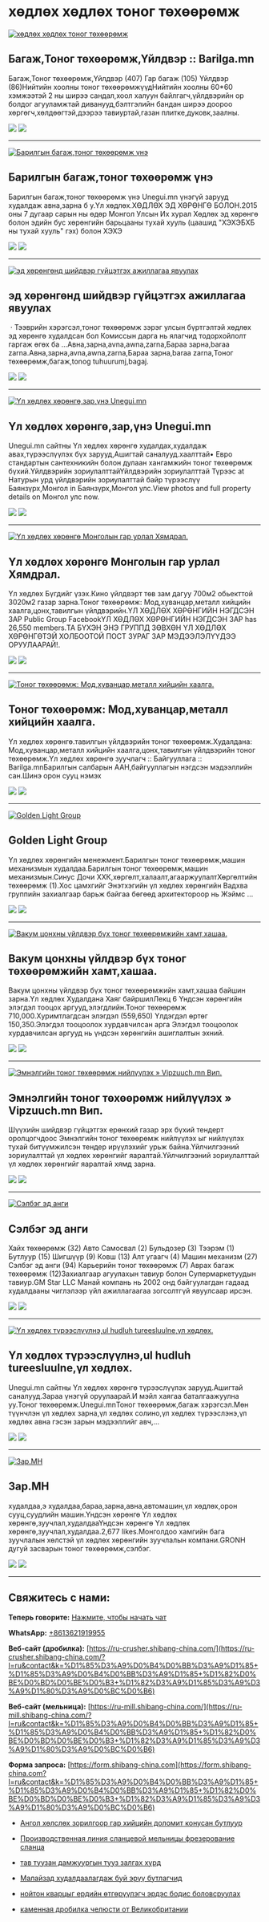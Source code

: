 # хөдлөх хөдлөх тоног төхөөрөмж

<a href="https://swt.shibang-china.com/?l=ru&img&k=%D1%85%D3%A9%D0%B4%D0%BB%D3%A9%D1%85+%D1%85%D3%A9%D0%B4%D0%BB%D3%A9%D1%85+%D1%82%D0%BE%D0%BD%D0%BE%D0%B3+%D1%82%D3%A9%D1%85%D3%A9%D3%A9%D1%80%D3%A9%D0%BC%D0%B6" target="_blank">![хөдлөх хөдлөх тоног төхөөрөмж](http://static.shibang-china.com/all-800x300/339.jpg)</a>

## Багаж,Тоног төхөөрөмж,Үйлдвэр :: Barilga.mn
Багаж,Тоног төхөөрөмж,Үйлдвэр (407) Гар багаж (105) Үйлдвэр (86)Нийтийн хоолны тоног төхөөрөмжүүдНийтийн хоолны 60*60 хэмжээтэй 2 ны ширээ сандал,хоол халуун байлгагч,үйлдвэрийн ор болдог агууламжтай диванууд,бэлтгэлийн бандан ширээ доороо хөргөгч,хөлдөөгтэй,дээрээ тавиуртай,газан плитке,дуковк,заалны.


<a href="https://whatsapp.shibangsoft.com/WhatsApp.php" target="_blank" title="WhatsApp">![](http://static.shibang-china.com/icon/whatsapp.png)</a> <a href="https://swt.shibang-china.com/?l=ru&icon&k=%D1%85%D3%A9%D0%B4%D0%BB%D3%A9%D1%85+%D1%85%D3%A9%D0%B4%D0%BB%D3%A9%D1%85+%D1%82%D0%BE%D0%BD%D0%BE%D0%B3+%D1%82%D3%A9%D1%85%D3%A9%D3%A9%D1%80%D3%A9%D0%BC%D0%B6" target="_blank">![](http://static.shibang-china.com/icon/chat-ru.png)</a>

---

<a href="https://swt.shibang-china.com/?l=ru&img&k=%D1%85%D3%A9%D0%B4%D0%BB%D3%A9%D1%85+%D1%85%D3%A9%D0%B4%D0%BB%D3%A9%D1%85+%D1%82%D0%BE%D0%BD%D0%BE%D0%B3+%D1%82%D3%A9%D1%85%D3%A9%D3%A9%D1%80%D3%A9%D0%BC%D0%B6" target="_blank">![Барилгын багаж,тоног төхөөрөмж үнэ](http://static.shibang-china.com/all-800x300/794.jpg)</a>

## Барилгын багаж,тоног төхөөрөмж үнэ
Барилгын багаж,тоног төхөөрөмж үнэ Unegui.mn үнэгүй зарууд худалдаж авна,зарна б у.Үл хөдлөх.ХӨДЛӨХ ЭД ХӨРӨНГӨ БОЛОН.2015 оны 7 дугаар сарын ны өдөр Монгол Улсын Их хурал Хөдлөх эд хөрөнгө болон эдийн бус хөрөнгийн барьцааны тухай хууль (цаашид &quot;ХЭХЭБХБ ны тухай хууль&quot; гэх) болон ХЭХЭ


<a href="https://whatsapp.shibangsoft.com/WhatsApp.php" target="_blank" title="WhatsApp">![](http://static.shibang-china.com/icon/whatsapp.png)</a> <a href="https://swt.shibang-china.com/?l=ru&icon&k=%D1%85%D3%A9%D0%B4%D0%BB%D3%A9%D1%85+%D1%85%D3%A9%D0%B4%D0%BB%D3%A9%D1%85+%D1%82%D0%BE%D0%BD%D0%BE%D0%B3+%D1%82%D3%A9%D1%85%D3%A9%D3%A9%D1%80%D3%A9%D0%BC%D0%B6" target="_blank">![](http://static.shibang-china.com/icon/chat-ru.png)</a>

---

<a href="https://swt.shibang-china.com/?l=ru&img&k=%D1%85%D3%A9%D0%B4%D0%BB%D3%A9%D1%85+%D1%85%D3%A9%D0%B4%D0%BB%D3%A9%D1%85+%D1%82%D0%BE%D0%BD%D0%BE%D0%B3+%D1%82%D3%A9%D1%85%D3%A9%D3%A9%D1%80%D3%A9%D0%BC%D0%B6" target="_blank">![эд хөрөнгөнд шийдвэр гүйцэтгэх ажиллагаа явуулах](http://static.shibang-china.com/all-800x300/533.jpg)</a>

## эд хөрөнгөнд шийдвэр гүйцэтгэх ажиллагаа явуулах
&nbsp;&#0183;&#32;Тээврийн хэрэгсэл,тоног төхөөрөмж зэрэг улсын бүртгэлтэй хөдлөх эд хөрөнгө худалдсан бол Комиссын дарга нь ялагчид тодорхойлолт гаргаж өгөх ба …Авна,зарна,avna,awna,zarna,Бараа зарна,baraa zarna.Авна,зарна,avna,awna,zarna,Бараа зарна,baraa zarna,Тоног төхөөрөмж,багаж,tonog tuhuurumj,bagaj.


<a href="https://whatsapp.shibangsoft.com/WhatsApp.php" target="_blank" title="WhatsApp">![](http://static.shibang-china.com/icon/whatsapp.png)</a> <a href="https://swt.shibang-china.com/?l=ru&icon&k=%D1%85%D3%A9%D0%B4%D0%BB%D3%A9%D1%85+%D1%85%D3%A9%D0%B4%D0%BB%D3%A9%D1%85+%D1%82%D0%BE%D0%BD%D0%BE%D0%B3+%D1%82%D3%A9%D1%85%D3%A9%D3%A9%D1%80%D3%A9%D0%BC%D0%B6" target="_blank">![](http://static.shibang-china.com/icon/chat-ru.png)</a>

---

<a href="https://swt.shibang-china.com/?l=ru&img&k=%D1%85%D3%A9%D0%B4%D0%BB%D3%A9%D1%85+%D1%85%D3%A9%D0%B4%D0%BB%D3%A9%D1%85+%D1%82%D0%BE%D0%BD%D0%BE%D0%B3+%D1%82%D3%A9%D1%85%D3%A9%D3%A9%D1%80%D3%A9%D0%BC%D0%B6" target="_blank">![Үл хөдлөх хөрөнгө,зар,үнэ Unegui.mn](http://static.shibang-china.com/all-800x300/284.jpg)</a>

## Үл хөдлөх хөрөнгө,зар,үнэ Unegui.mn
Unegui.mn сайтны Үл хөдлөх хөрөнгө худалдах,худалдаж авах,түрээслүүлэх бүх зарууд,Ашигтай саналууд.хаалттай• Евро стандартын сантехникийн болон дулаан хангамжийн тоног төхөөрөмж бүхий.Үйлдвэрийн зориулалттайҮйлдвэрийн зориулалттай Түрээс at Натурын урд үйлдвэрийн зориулалттай байр түрээслүү Баянзүрх,Монгол in Баянзүрх,Монгол улс.View photos and full property details on Монгол улс now.


<a href="https://whatsapp.shibangsoft.com/WhatsApp.php" target="_blank" title="WhatsApp">![](http://static.shibang-china.com/icon/whatsapp.png)</a> <a href="https://swt.shibang-china.com/?l=ru&icon&k=%D1%85%D3%A9%D0%B4%D0%BB%D3%A9%D1%85+%D1%85%D3%A9%D0%B4%D0%BB%D3%A9%D1%85+%D1%82%D0%BE%D0%BD%D0%BE%D0%B3+%D1%82%D3%A9%D1%85%D3%A9%D3%A9%D1%80%D3%A9%D0%BC%D0%B6" target="_blank">![](http://static.shibang-china.com/icon/chat-ru.png)</a>

---

<a href="https://swt.shibang-china.com/?l=ru&img&k=%D1%85%D3%A9%D0%B4%D0%BB%D3%A9%D1%85+%D1%85%D3%A9%D0%B4%D0%BB%D3%A9%D1%85+%D1%82%D0%BE%D0%BD%D0%BE%D0%B3+%D1%82%D3%A9%D1%85%D3%A9%D3%A9%D1%80%D3%A9%D0%BC%D0%B6" target="_blank">![Үл хөдлөх хөрөнгө Монголын гар урлал Хямдрал.](http://static.shibang-china.com/all-800x300/809.jpg)</a>

## Үл хөдлөх хөрөнгө Монголын гар урлал Хямдрал.
Үл хөдлөх Бүгдийг үзэх.Кино үйлдвэрт тѳв зам дагуу 700м2 обьекттой 3020м2 газар зарна.Тоног төхөөрөмж: Мод,хуванцар,металл хийцийн хаалга,цонх,тавилгын үйлдвэрийн.ҮЛ ХӨДЛӨХ ХӨРӨНГИЙН НЭГДСЭН ЗАР Public Group FacebookҮЛ ХӨДЛӨХ ХӨРӨНГИЙН НЭГДСЭН ЗАР has 26,550 members.ТА БҮХЭН ЭНЭ ГРУППД ЗӨВХӨН ҮЛ ХӨДЛӨХ ХӨРӨНГӨТЭЙ ХОЛБООТОЙ ПОСТ ЗУРАГ ЗАР МЭДЭЭЛЭЛҮҮДЭЭ ОРУУЛААРАЙ!.


<a href="https://whatsapp.shibangsoft.com/WhatsApp.php" target="_blank" title="WhatsApp">![](http://static.shibang-china.com/icon/whatsapp.png)</a> <a href="https://swt.shibang-china.com/?l=ru&icon&k=%D1%85%D3%A9%D0%B4%D0%BB%D3%A9%D1%85+%D1%85%D3%A9%D0%B4%D0%BB%D3%A9%D1%85+%D1%82%D0%BE%D0%BD%D0%BE%D0%B3+%D1%82%D3%A9%D1%85%D3%A9%D3%A9%D1%80%D3%A9%D0%BC%D0%B6" target="_blank">![](http://static.shibang-china.com/icon/chat-ru.png)</a>

---

<a href="https://swt.shibang-china.com/?l=ru&img&k=%D1%85%D3%A9%D0%B4%D0%BB%D3%A9%D1%85+%D1%85%D3%A9%D0%B4%D0%BB%D3%A9%D1%85+%D1%82%D0%BE%D0%BD%D0%BE%D0%B3+%D1%82%D3%A9%D1%85%D3%A9%D3%A9%D1%80%D3%A9%D0%BC%D0%B6" target="_blank">![Тоног төхөөрөмж: Мод,хуванцар,металл хийцийн хаалга.](http://static.shibang-china.com/all-800x300/668.jpg)</a>

## Тоног төхөөрөмж: Мод,хуванцар,металл хийцийн хаалга.
Үл хөдлөх хөрөнгө.тавилгын үйлдвэрийн тоног төхөөрөмж.Худалдана: Мод,хуванцар,металл хийцийн хаалга,цонх,тавилгын үйлдвэрийн тоног төхөөрөмж.Үл хөдлөх хөрөнгө зуучлагч :: Байгууллага :: Barilga.mnБарилгын салбарын ААН,байгууллагын нэгдсэн мэдээллийн сан.Шинэ орон сууц нэмэх


<a href="https://whatsapp.shibangsoft.com/WhatsApp.php" target="_blank" title="WhatsApp">![](http://static.shibang-china.com/icon/whatsapp.png)</a> <a href="https://swt.shibang-china.com/?l=ru&icon&k=%D1%85%D3%A9%D0%B4%D0%BB%D3%A9%D1%85+%D1%85%D3%A9%D0%B4%D0%BB%D3%A9%D1%85+%D1%82%D0%BE%D0%BD%D0%BE%D0%B3+%D1%82%D3%A9%D1%85%D3%A9%D3%A9%D1%80%D3%A9%D0%BC%D0%B6" target="_blank">![](http://static.shibang-china.com/icon/chat-ru.png)</a>

---

<a href="https://swt.shibang-china.com/?l=ru&img&k=%D1%85%D3%A9%D0%B4%D0%BB%D3%A9%D1%85+%D1%85%D3%A9%D0%B4%D0%BB%D3%A9%D1%85+%D1%82%D0%BE%D0%BD%D0%BE%D0%B3+%D1%82%D3%A9%D1%85%D3%A9%D3%A9%D1%80%D3%A9%D0%BC%D0%B6" target="_blank">![Golden Light Group](http://static.shibang-china.com/all-800x300/503.jpg)</a>

## Golden Light Group
Үл хөдлөх хөрөнгийн менежмент.Барилгын тоног төхөөрөмж,машин механизмын худалдаа.Барилгын тоног төхөөрөмж,машин механизмын.Синус Дочи ХХК,хөргөлт,халаалт,агааржуулалтХөргөлтийн төхөөрөмж (1).Хос цамхгийг Энэтхэгийн үл хөдлөх хөрөнгийн Вадхва группийн захиалгаар барьж байгаа бөгөөд архитектороор нь Жэймс …


<a href="https://whatsapp.shibangsoft.com/WhatsApp.php" target="_blank" title="WhatsApp">![](http://static.shibang-china.com/icon/whatsapp.png)</a> <a href="https://swt.shibang-china.com/?l=ru&icon&k=%D1%85%D3%A9%D0%B4%D0%BB%D3%A9%D1%85+%D1%85%D3%A9%D0%B4%D0%BB%D3%A9%D1%85+%D1%82%D0%BE%D0%BD%D0%BE%D0%B3+%D1%82%D3%A9%D1%85%D3%A9%D3%A9%D1%80%D3%A9%D0%BC%D0%B6" target="_blank">![](http://static.shibang-china.com/icon/chat-ru.png)</a>

---

<a href="https://swt.shibang-china.com/?l=ru&img&k=%D1%85%D3%A9%D0%B4%D0%BB%D3%A9%D1%85+%D1%85%D3%A9%D0%B4%D0%BB%D3%A9%D1%85+%D1%82%D0%BE%D0%BD%D0%BE%D0%B3+%D1%82%D3%A9%D1%85%D3%A9%D3%A9%D1%80%D3%A9%D0%BC%D0%B6" target="_blank">![Вакум цонхны үйлдвэр бүх тоног төхөөрөмжийн хамт,хашаа.](http://static.shibang-china.com/all-800x300/1338.jpg)</a>

## Вакум цонхны үйлдвэр бүх тоног төхөөрөмжийн хамт,хашаа.
Вакум цонхны үйлдвэр бүх тоног төхөөрөмжийн хамт,хашаа байшин зарна.Үл хөдлөх Худалдана Хаяг байршилЛекц 6 Үндсэн хөрөнгийн элэгдэл тооцох аргууд,элэгдлийн.Тоног төхөөрөмж 710,000.Хуримтлагдсан элэгдэл (559,650) Үлдэгдэл өртөг 150,350.Элэгдэл тооцоолох хурдавчилсан арга Элэгдэл тооцоолох хурдавчилсан аргууд нь үндсэн хөрөнгийн ашиглалтын эхний.


<a href="https://whatsapp.shibangsoft.com/WhatsApp.php" target="_blank" title="WhatsApp">![](http://static.shibang-china.com/icon/whatsapp.png)</a> <a href="https://swt.shibang-china.com/?l=ru&icon&k=%D1%85%D3%A9%D0%B4%D0%BB%D3%A9%D1%85+%D1%85%D3%A9%D0%B4%D0%BB%D3%A9%D1%85+%D1%82%D0%BE%D0%BD%D0%BE%D0%B3+%D1%82%D3%A9%D1%85%D3%A9%D3%A9%D1%80%D3%A9%D0%BC%D0%B6" target="_blank">![](http://static.shibang-china.com/icon/chat-ru.png)</a>

---

<a href="https://swt.shibang-china.com/?l=ru&img&k=%D1%85%D3%A9%D0%B4%D0%BB%D3%A9%D1%85+%D1%85%D3%A9%D0%B4%D0%BB%D3%A9%D1%85+%D1%82%D0%BE%D0%BD%D0%BE%D0%B3+%D1%82%D3%A9%D1%85%D3%A9%D3%A9%D1%80%D3%A9%D0%BC%D0%B6" target="_blank">![Эмнэлгийн тоног төхөөрөмж нийлүүлэх &#187; Vipzuuch.mn Вип.](http://static.shibang-china.com/all-800x300/61.jpg)</a>

## Эмнэлгийн тоног төхөөрөмж нийлүүлэх &#187; Vipzuuch.mn Вип.
Шүүхийн шийдвэр гүйцэтгэх ерөнхий газар эрх бүхий тендерт оролцогчдоос Эмнэлгийн тоног төхөөрөмж нийлүүлэх ыг нийлүүлэх тухай битүүмжилсэн тендер ирүүлэхийг урьж байна.Үйлчилгээний зориулалттай үл хөдлөх хөрөнгийг яаралтай.Үйлчилгээний зориулалттай үл хөдлөх хөрөнгийг яаралтай хямд зарна.


<a href="https://whatsapp.shibangsoft.com/WhatsApp.php" target="_blank" title="WhatsApp">![](http://static.shibang-china.com/icon/whatsapp.png)</a> <a href="https://swt.shibang-china.com/?l=ru&icon&k=%D1%85%D3%A9%D0%B4%D0%BB%D3%A9%D1%85+%D1%85%D3%A9%D0%B4%D0%BB%D3%A9%D1%85+%D1%82%D0%BE%D0%BD%D0%BE%D0%B3+%D1%82%D3%A9%D1%85%D3%A9%D3%A9%D1%80%D3%A9%D0%BC%D0%B6" target="_blank">![](http://static.shibang-china.com/icon/chat-ru.png)</a>

---

<a href="https://swt.shibang-china.com/?l=ru&img&k=%D1%85%D3%A9%D0%B4%D0%BB%D3%A9%D1%85+%D1%85%D3%A9%D0%B4%D0%BB%D3%A9%D1%85+%D1%82%D0%BE%D0%BD%D0%BE%D0%B3+%D1%82%D3%A9%D1%85%D3%A9%D3%A9%D1%80%D3%A9%D0%BC%D0%B6" target="_blank">![Сэлбэг эд анги](http://static.shibang-china.com/all-800x300/910.jpg)</a>

## Сэлбэг эд анги
Хайх төхөөрөмж (32) Авто Самосвал (2) Бульдозер (3) Тээрэм (1) Бутлуур (15) Шигшүүр (9) Ковш (13) Алт угаагч (4) Машин механизм (27) Сэлбэг эд анги (94) Карьерийн тоног төхөөрөмж (7) Аврах багаж төхөөрөмж (12)Захиалгаар агуулахын тавиур болон Супермаркетуудын тавиур.GM Star LLC Манай компань нь 2002 онд байгуулагдан гадаад худалдааны чиглэлээр үйл ажиллагаагаа зогсолтгүй явуулсаар ирсэн.


<a href="https://whatsapp.shibangsoft.com/WhatsApp.php" target="_blank" title="WhatsApp">![](http://static.shibang-china.com/icon/whatsapp.png)</a> <a href="https://swt.shibang-china.com/?l=ru&icon&k=%D1%85%D3%A9%D0%B4%D0%BB%D3%A9%D1%85+%D1%85%D3%A9%D0%B4%D0%BB%D3%A9%D1%85+%D1%82%D0%BE%D0%BD%D0%BE%D0%B3+%D1%82%D3%A9%D1%85%D3%A9%D3%A9%D1%80%D3%A9%D0%BC%D0%B6" target="_blank">![](http://static.shibang-china.com/icon/chat-ru.png)</a>

---

<a href="https://swt.shibang-china.com/?l=ru&img&k=%D1%85%D3%A9%D0%B4%D0%BB%D3%A9%D1%85+%D1%85%D3%A9%D0%B4%D0%BB%D3%A9%D1%85+%D1%82%D0%BE%D0%BD%D0%BE%D0%B3+%D1%82%D3%A9%D1%85%D3%A9%D3%A9%D1%80%D3%A9%D0%BC%D0%B6" target="_blank">![Үл хөдлөх түрээслүүлнэ,ul hudluh tureesluulne,үл хөдлөх.](http://static.shibang-china.com/all-800x300/810.jpg)</a>

## Үл хөдлөх түрээслүүлнэ,ul hudluh tureesluulne,үл хөдлөх.
Unegui.mn сайтны Үл хөдлөх хөрөнгө түрээслүүлэх зарууд.Ашигтай саналууд.Зараа үнэгүй оруулаарай.И мэйл хаягаа баталгаажуулна уу.Тоног төхөөрөмж.Unegui.mnТоног төхөөрөмж,багаж хэрэгсэл.Мөн түүнчлэн үл хөдлөх зарна,үл хөдлөх солино,үл хөдлөх түрээслэнэ,үл хөдлөх авна гэсэн зарын мэдээллийг авч,…


<a href="https://whatsapp.shibangsoft.com/WhatsApp.php" target="_blank" title="WhatsApp">![](http://static.shibang-china.com/icon/whatsapp.png)</a> <a href="https://swt.shibang-china.com/?l=ru&icon&k=%D1%85%D3%A9%D0%B4%D0%BB%D3%A9%D1%85+%D1%85%D3%A9%D0%B4%D0%BB%D3%A9%D1%85+%D1%82%D0%BE%D0%BD%D0%BE%D0%B3+%D1%82%D3%A9%D1%85%D3%A9%D3%A9%D1%80%D3%A9%D0%BC%D0%B6" target="_blank">![](http://static.shibang-china.com/icon/chat-ru.png)</a>

---

<a href="https://swt.shibang-china.com/?l=ru&img&k=%D1%85%D3%A9%D0%B4%D0%BB%D3%A9%D1%85+%D1%85%D3%A9%D0%B4%D0%BB%D3%A9%D1%85+%D1%82%D0%BE%D0%BD%D0%BE%D0%B3+%D1%82%D3%A9%D1%85%D3%A9%D3%A9%D1%80%D3%A9%D0%BC%D0%B6" target="_blank">![Зар.МН](http://static.shibang-china.com/all-800x300/1145.jpg)</a>

## Зар.МН
худалдаа,э худалдаа,бараа,зарна,авна,автомашин,үл хөдлөх,орон сууц,суудлийн машин.Үндсэн хөрөнгө Үл хөдлөх хөрөнгө,зуучлал,худалдааҮндсэн хөрөнгө Үл хөдлөх хөрөнгө,зуучлал,худалдаа.2,677 likes.Монголдоо хамгийн бага зуучлалын хөлстэй үл хөдлөх хөрөнгийн зуучлалын компани.GRONH дугуй засварын тоног төхөөрөмж,сэлбэг.


<a href="https://whatsapp.shibangsoft.com/WhatsApp.php" target="_blank" title="WhatsApp">![](http://static.shibang-china.com/icon/whatsapp.png)</a> <a href="https://swt.shibang-china.com/?l=ru&icon&k=%D1%85%D3%A9%D0%B4%D0%BB%D3%A9%D1%85+%D1%85%D3%A9%D0%B4%D0%BB%D3%A9%D1%85+%D1%82%D0%BE%D0%BD%D0%BE%D0%B3+%D1%82%D3%A9%D1%85%D3%A9%D3%A9%D1%80%D3%A9%D0%BC%D0%B6" target="_blank">![](http://static.shibang-china.com/icon/chat-ru.png)</a>

---
## Свяжитесь с нами:

**Теперь говорите:** [Нажмите, чтобы начать чат](https://swt.shibang-china.com?l=ru&contact&k=%D1%85%D3%A9%D0%B4%D0%BB%D3%A9%D1%85+%D1%85%D3%A9%D0%B4%D0%BB%D3%A9%D1%85+%D1%82%D0%BE%D0%BD%D0%BE%D0%B3+%D1%82%D3%A9%D1%85%D3%A9%D3%A9%D1%80%D3%A9%D0%BC%D0%B6)

**WhatsApp:**  [+8613621919955](https://whatsapp.shibangsoft.com/WhatsApp.php)

**Веб-сайт (дробилка):** [https://ru-crusher.shibang-china.com/](https://ru-crusher.shibang-china.com/?l=ru&contact&k=%D1%85%D3%A9%D0%B4%D0%BB%D3%A9%D1%85+%D1%85%D3%A9%D0%B4%D0%BB%D3%A9%D1%85+%D1%82%D0%BE%D0%BD%D0%BE%D0%B3+%D1%82%D3%A9%D1%85%D3%A9%D3%A9%D1%80%D3%A9%D0%BC%D0%B6)

**Веб-сайт (мельница):** [https://ru-mill.shibang-china.com/](https://ru-mill.shibang-china.com/?l=ru&contact&k=%D1%85%D3%A9%D0%B4%D0%BB%D3%A9%D1%85+%D1%85%D3%A9%D0%B4%D0%BB%D3%A9%D1%85+%D1%82%D0%BE%D0%BD%D0%BE%D0%B3+%D1%82%D3%A9%D1%85%D3%A9%D3%A9%D1%80%D3%A9%D0%BC%D0%B6)

**Форма запроса:** [https://form.shibang-china.com](https://form.shibang-china.com?l=ru&contact&k=%D1%85%D3%A9%D0%B4%D0%BB%D3%A9%D1%85+%D1%85%D3%A9%D0%B4%D0%BB%D3%A9%D1%85+%D1%82%D0%BE%D0%BD%D0%BE%D0%B3+%D1%82%D3%A9%D1%85%D3%A9%D3%A9%D1%80%D3%A9%D0%BC%D0%B6)

* [Ангол хөлслөх зорилгоор гар хийцийн доломит конусан бутлуур](../129/%D0%90%D0%BD%D0%B3%D0%BE%D0%BB%20%D1%85%D3%A9%D0%BB%D1%81%D0%BB%D3%A9%D1%85%20%D0%B7%D0%BE%D1%80%D0%B8%D0%BB%D0%B3%D0%BE%D0%BE%D1%80%20%D0%B3%D0%B0%D1%80%20%D1%85%D0%B8%D0%B9%D1%86%D0%B8%D0%B9%D0%BD%20%D0%B4%D0%BE%D0%BB%D0%BE%D0%BC%D0%B8%D1%82%20%D0%BA%D0%BE%D0%BD%D1%83%D1%81%D0%B0%D0%BD%20%D0%B1%D1%83%D1%82%D0%BB%D1%83%D1%83%D1%80.md)

* [Производственная линия сланцевой мельницы фрезерование сланца](../126/%D0%9F%D1%80%D0%BE%D0%B8%D0%B7%D0%B2%D0%BE%D0%B4%D1%81%D1%82%D0%B2%D0%B5%D0%BD%D0%BD%D0%B0%D1%8F%20%D0%BB%D0%B8%D0%BD%D0%B8%D1%8F%20%D1%81%D0%BB%D0%B0%D0%BD%D1%86%D0%B5%D0%B2%D0%BE%D0%B9%20%D0%BC%D0%B5%D0%BB%D1%8C%D0%BD%D0%B8%D1%86%D1%8B%20%D1%84%D1%80%D0%B5%D0%B7%D0%B5%D1%80%D0%BE%D0%B2%D0%B0%D0%BD%D0%B8%D0%B5%20%D1%81%D0%BB%D0%B0%D0%BD%D1%86%D0%B0.md)

* [тав туузан дамжуургын тууз залгах хурд](../126/%D1%82%D0%B0%D0%B2%20%D1%82%D1%83%D1%83%D0%B7%D0%B0%D0%BD%20%D0%B4%D0%B0%D0%BC%D0%B6%D1%83%D1%83%D1%80%D0%B3%D1%8B%D0%BD%20%D1%82%D1%83%D1%83%D0%B7%20%D0%B7%D0%B0%D0%BB%D0%B3%D0%B0%D1%85%20%D1%85%D1%83%D1%80%D0%B4.md)

* [Малайзад худалдаалагдаж буй эрүү бутлагчид](../130/%D0%9C%D0%B0%D0%BB%D0%B0%D0%B9%D0%B7%D0%B0%D0%B4%20%D1%85%D1%83%D0%B4%D0%B0%D0%BB%D0%B4%D0%B0%D0%B0%D0%BB%D0%B0%D0%B3%D0%B4%D0%B0%D0%B6%20%D0%B1%D1%83%D0%B9%20%D1%8D%D1%80%D2%AF%D2%AF%20%D0%B1%D1%83%D1%82%D0%BB%D0%B0%D0%B3%D1%87%D0%B8%D0%B4.md)

* [нойтон кварцыг ердийн өтгөрүүлэгч эрдэс бодис боловсруулах](../127/%D0%BD%D0%BE%D0%B9%D1%82%D0%BE%D0%BD%20%D0%BA%D0%B2%D0%B0%D1%80%D1%86%D1%8B%D0%B3%20%D0%B5%D1%80%D0%B4%D0%B8%D0%B9%D0%BD%20%D3%A9%D1%82%D0%B3%D3%A9%D1%80%D2%AF%D2%AF%D0%BB%D1%8D%D0%B3%D1%87%20%D1%8D%D1%80%D0%B4%D1%8D%D1%81%20%D0%B1%D0%BE%D0%B4%D0%B8%D1%81%20%D0%B1%D0%BE%D0%BB%D0%BE%D0%B2%D1%81%D1%80%D1%83%D1%83%D0%BB%D0%B0%D1%85.md)

* [каменная дробилка челюсти от Великобритании](../126/%D0%BA%D0%B0%D0%BC%D0%B5%D0%BD%D0%BD%D0%B0%D1%8F%20%D0%B4%D1%80%D0%BE%D0%B1%D0%B8%D0%BB%D0%BA%D0%B0%20%D1%87%D0%B5%D0%BB%D1%8E%D1%81%D1%82%D0%B8%20%D0%BE%D1%82%20%D0%92%D0%B5%D0%BB%D0%B8%D0%BA%D0%BE%D0%B1%D1%80%D0%B8%D1%82%D0%B0%D0%BD%D0%B8%D0%B8.md)